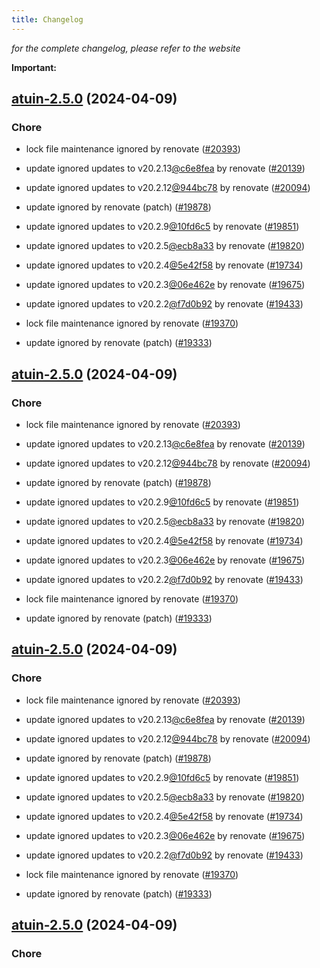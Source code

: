 ```yaml
---
title: Changelog
---
```



*for the complete changelog, please refer to the website*

**Important:**


## [atuin-2.5.0](https://github.com/truecharts/charts/compare/atuin-2.1.2...atuin-2.5.0) (2024-04-09)

### Chore



- lock file maintenance ignored by renovate ([#20393](https://github.com/truecharts/charts/issues/20393))

- update ignored updates to v20.2.13[@c6e8fea](https://github.com/c6e8fea) by renovate ([#20139](https://github.com/truecharts/charts/issues/20139))

- update ignored updates to v20.2.12[@944bc78](https://github.com/944bc78) by renovate ([#20094](https://github.com/truecharts/charts/issues/20094))

- update ignored by renovate (patch) ([#19878](https://github.com/truecharts/charts/issues/19878))

- update ignored updates to v20.2.9[@10fd6c5](https://github.com/10fd6c5) by renovate ([#19851](https://github.com/truecharts/charts/issues/19851))

- update ignored updates to v20.2.5[@ecb8a33](https://github.com/ecb8a33) by renovate ([#19820](https://github.com/truecharts/charts/issues/19820))

- update ignored updates to v20.2.4[@5e42f58](https://github.com/5e42f58) by renovate ([#19734](https://github.com/truecharts/charts/issues/19734))

- update ignored updates to v20.2.3[@06e462e](https://github.com/06e462e) by renovate ([#19675](https://github.com/truecharts/charts/issues/19675))

- update ignored updates to v20.2.2[@f7d0b92](https://github.com/f7d0b92) by renovate ([#19433](https://github.com/truecharts/charts/issues/19433))

- lock file maintenance ignored by renovate ([#19370](https://github.com/truecharts/charts/issues/19370))

- update ignored by renovate (patch) ([#19333](https://github.com/truecharts/charts/issues/19333))


## [atuin-2.5.0](https://github.com/truecharts/charts/compare/atuin-2.1.2...atuin-2.5.0) (2024-04-09)

### Chore



- lock file maintenance ignored by renovate ([#20393](https://github.com/truecharts/charts/issues/20393))

- update ignored updates to v20.2.13[@c6e8fea](https://github.com/c6e8fea) by renovate ([#20139](https://github.com/truecharts/charts/issues/20139))

- update ignored updates to v20.2.12[@944bc78](https://github.com/944bc78) by renovate ([#20094](https://github.com/truecharts/charts/issues/20094))

- update ignored by renovate (patch) ([#19878](https://github.com/truecharts/charts/issues/19878))

- update ignored updates to v20.2.9[@10fd6c5](https://github.com/10fd6c5) by renovate ([#19851](https://github.com/truecharts/charts/issues/19851))

- update ignored updates to v20.2.5[@ecb8a33](https://github.com/ecb8a33) by renovate ([#19820](https://github.com/truecharts/charts/issues/19820))

- update ignored updates to v20.2.4[@5e42f58](https://github.com/5e42f58) by renovate ([#19734](https://github.com/truecharts/charts/issues/19734))

- update ignored updates to v20.2.3[@06e462e](https://github.com/06e462e) by renovate ([#19675](https://github.com/truecharts/charts/issues/19675))

- update ignored updates to v20.2.2[@f7d0b92](https://github.com/f7d0b92) by renovate ([#19433](https://github.com/truecharts/charts/issues/19433))

- lock file maintenance ignored by renovate ([#19370](https://github.com/truecharts/charts/issues/19370))

- update ignored by renovate (patch) ([#19333](https://github.com/truecharts/charts/issues/19333))


## [atuin-2.5.0](https://github.com/truecharts/charts/compare/atuin-2.1.2...atuin-2.5.0) (2024-04-09)

### Chore



- lock file maintenance ignored by renovate ([#20393](https://github.com/truecharts/charts/issues/20393))

- update ignored updates to v20.2.13[@c6e8fea](https://github.com/c6e8fea) by renovate ([#20139](https://github.com/truecharts/charts/issues/20139))

- update ignored updates to v20.2.12[@944bc78](https://github.com/944bc78) by renovate ([#20094](https://github.com/truecharts/charts/issues/20094))

- update ignored by renovate (patch) ([#19878](https://github.com/truecharts/charts/issues/19878))

- update ignored updates to v20.2.9[@10fd6c5](https://github.com/10fd6c5) by renovate ([#19851](https://github.com/truecharts/charts/issues/19851))

- update ignored updates to v20.2.5[@ecb8a33](https://github.com/ecb8a33) by renovate ([#19820](https://github.com/truecharts/charts/issues/19820))

- update ignored updates to v20.2.4[@5e42f58](https://github.com/5e42f58) by renovate ([#19734](https://github.com/truecharts/charts/issues/19734))

- update ignored updates to v20.2.3[@06e462e](https://github.com/06e462e) by renovate ([#19675](https://github.com/truecharts/charts/issues/19675))

- update ignored updates to v20.2.2[@f7d0b92](https://github.com/f7d0b92) by renovate ([#19433](https://github.com/truecharts/charts/issues/19433))

- lock file maintenance ignored by renovate ([#19370](https://github.com/truecharts/charts/issues/19370))

- update ignored by renovate (patch) ([#19333](https://github.com/truecharts/charts/issues/19333))


## [atuin-2.5.0](https://github.com/truecharts/charts/compare/atuin-2.1.2...atuin-2.5.0) (2024-04-09)

### Chore